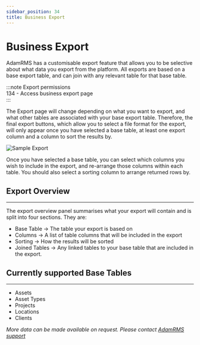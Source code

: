 ```yaml
---
sidebar_position: 34
title: Business Export
---
```


# Business Export
AdamRMS has a customisable export feature that allows you to be selective about what data you export from the platform. All exports are based on a base export table, and can join with any relevant table for that base table.

:::note Export permissions  
134 - Access business export page  
:::

The Export page will change depending on what you want to export, and what other tables are associated with your base export table. Therefore, the final export buttons, which allow you to select a file format for the export, will only appear once you have selected a base table, at least one export column and a column to sort the results by. 


![Sample Export](/img/tutorial/businesses/export-clients.png)


Once you have selected a base table, you can select which columns you wish to include in the export, and re-arrange those columns within each table. You should also select a sorting column to arrange returned rows by.  

## Export Overview
---
The export overview panel summarises what your export will contain and is split into four sections. They are:
 - Base Table -> The table your export is based on
 - Columns -> A list of table columns that will be included in the export
 - Sorting -> How the results will be sorted
 - Joined Tables -> Any linked tables to your base table that are included in the export.


## Currently supported Base Tables
---
- Assets
- Asset Types
- Projects
- Locations
- Clients

*More data can be made available on request. Please contact [AdamRMS support](https://adam-rms.com/support)*